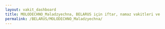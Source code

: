 ```yaml
---
layout: vakit_dashboard
title: MOLODECHNO_Maladzyechna, BELARUS için iftar, namaz vakitleri ve hava durumu - ilçe/eyalet seç
permalink: /BELARUS/MOLODECHNO_Maladzyechna/
---
```


<script type="text/javascript">
  var GLOBAL_COUNTRY = 'BELARUS';
  var GLOBAL_CITY = 'MOLODECHNO_Maladzyechna';
  var GLOBAL_STATE = '';
  var lat = 72;
  var lon = 21;
</script>
